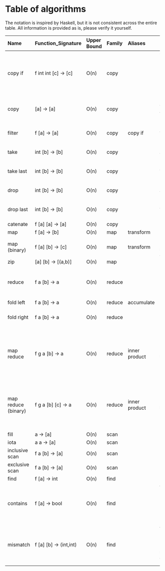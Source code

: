 # Table of algorithms

The notation is inspired by Haskell, but it is not consistent across the entire table.
All information is provided as is, please verify it yourself.

| Name           | Function_Signature         | Upper Bound | Family     | Aliases    | Comments |
| :---           | :---                       | :---        | :---       | :---       | :---     |
| copy if        | f int int [c] -> [c]       | O(n)        | copy       |            | various definitions exist with pointers, iterators, and integers |
| copy           |   [a]         -> [a]       | O(n)        | copy       |            | `copy        A := copy_if TRUE 0 (size A) A` |
| filter         | f [a]         -> [a]       | O(n)        | copy       | copy if    | `filter    F A   := copy_if F 0 (size A) A` |
| take           |   int [b]     -> [b]       | O(n)        | copy       |            | `take      i A := copy 0 i B`|
| take last      |   int [b]     -> [b]       | O(n)        | copy       |            | `take_last i A := copy (size B)-i (size B) B`       |
| drop           |   int [b]     -> [b]       | O(n)        | copy       |            | `drop      i A := copy i (size B) B`       |
| drop last      |   int [b]     -> [b]       | O(n)        | copy       |            | `drop_last i A := copy 0 (size B)-i B` |
| catenate       | f [a] [a]     -> [a]       | O(n)        | copy       |            | |
| map            | f [a]         -> [b]       | O(n)        | map        | transform  | |
| map (binary)   | f [a] [b]     -> [c]       | O(n)        | map        | transform  | `binary_map F A B := map F (zip A B)`|
| zip            |   [a] [b]     -> [(a,b)]   | O(n)        | map        |            | |
| reduce         | f  a  [b]     ->  a        | O(n)        | reduce     |            | args: binary op, accumulator init, sequence |
| fold left      | f  a  [b]     ->  a        | O(n)        | reduce     | accumulate | |
| fold right     | f  a  [b]     ->  a        | O(n)        | reduce     |            | `fold_right := fold_left (reverse B)` |
| map reduce     |f g a  [b]     ->  a        | O(n)        | reduce     |inner product| note that in C++ f and g are reversed; `map_reduce f g init B   := reduce g init (map f B)` |
| map reduce (binary)| f g a  [b] [c] ->  a   | O(n)        | reduce     |inner product| note that in C++ f and g are reversed; `map_reduce f g init B C := reduce g init (map f (zip A B)` |
| fill           |    a          -> [a]       | O(n)        | scan       |            | |
| iota           |    a   a      -> [a]       | O(n)        | scan       |            | |
| inclusive scan | f  a  [b]     -> [a]       | O(n)        | scan       |            | |
| exclusive scan | f  a  [b]     -> [a]       | O(n)        | scan       |            | |
| find           | f [a]         -> int       | O(n)        | find       |            | |
| contains       | f [a]         -> bool      | O(n)        | find       |            | typically returns ptr instead of int, `contains F A   := (find F A) != (size A)` |
| mismatch       | f [a] [b]     -> (int,int) | O(n)        | find       |            | typically returns (ptr, ptr) instead of (int, int), `mismatch  F A B := find F (zip A B)` |
